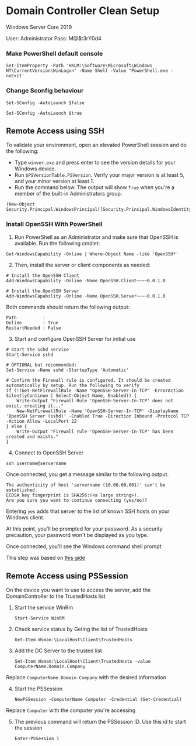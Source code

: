 # Domain Controller Clean Setup

Windows Server Core 2019

User: Administrator
Pass: M@$t3rY0d4


### Make PowerShell default console

```shell
Set-ItemProperty -Path 'HKLM:\Software\Microsoft\Windows NT\CurrentVersion\WinLogon' -Name Shell -Value "PowerShell.exe -noExit'
```

### Change Sconfig behaviour

```shell
Set-SConfig -AutoLaunch $false
```

```shell
Set-SConfig -AutoLaunch $true
```

## Remote Access using SSH
To validate your environment, open an elevated PowerShell session and do the following:

- Type `winver.exe` and press enter to see the version details for your Windows device.
- Run `$PSVersionTable.PSVersion`. Verify your major version is at least 5, and your minor version at least 1.
- Run the command below. The output will show `True` when you're a member of the built-in Administrators group.

```
(New-Object Security.Principal.WindowsPrincipal([Security.Principal.WindowsIdentity]::GetCurrent())).IsInRole([Security.Principal.WindowsBuiltInRole]::Administrator)
```
### Install OpenSSH With PowerShell

1. Run PowerShell as an Administrator and make sure that OpenSSH is available. Run the following cmdlet:
```shell
Get-WindowsCapability -Online | Where-Object Name -like 'OpenSSH*'
```

2. Then, install the server or client components as needed:
```shell
# Install the OpenSSH Client
Add-WindowsCapability -Online -Name OpenSSH.Client~~~~0.0.1.0

# Install the OpenSSH Server
Add-WindowsCapability -Online -Name OpenSSH.Server~~~~0.0.1.0
```

Both commands should return the following output:
```shell
Path          :
Online        : True
RestartNeeded : False
```

3. Start and configure OpenSSH Server for initial use
```shell
# Start the sshd service
Start-Service sshd

# OPTIONAL but recommended:
Set-Service -Name sshd -StartupType 'Automatic'

# Confirm the Firewall rule is configured. It should be created automatically by setup. Run the following to verify
if (!(Get-NetFirewallRule -Name "OpenSSH-Server-In-TCP" -ErrorAction SilentlyContinue | Select-Object Name, Enabled)) {
    Write-Output "Firewall Rule 'OpenSSH-Server-In-TCP' does not exist, creating it..."
    New-NetFirewallRule -Name 'OpenSSH-Server-In-TCP' -DisplayName 'OpenSSH Server (sshd)' -Enabled True -Direction Inbound -Protocol TCP -Action Allow -LocalPort 22
} else {
    Write-Output "Firewall rule 'OpenSSH-Server-In-TCP' has been created and exists."
}
```

4. Connect to OpenSSH Server
```shell
ssh username@servername
```

Once connected, you get a message similar to the following output.
```shell
The authenticity of host 'servername (10.00.00.001)' can't be established.
ECDSA key fingerprint is SHA256:(<a large string>).
Are you sure you want to continue connecting (yes/no)?
```

Entering `yes` adds that server to the list of known SSH hosts on your Windows client.

At this point, you'll be prompted for your password. As a security precaution, your password won't be displayed as you type.

Once connected, you'll see the Windows command shell prompt

This step was based on [this gide](https://learn.microsoft.com/en-us/windows-server/administration/openssh/openssh_install_firstuse?tabs=powershell)

## Remote Access using PSSession

On the device you want to use to access the server, add the DomainController to the TrustedHosts list

1. Start the service WinRm 
    ```shell
    Start-Service WinRM
    ```

2. Check service status by Geting the list of TrustedHosts
    ```shell
    Get-Item Wsman:\LocalHost\Client\TrustedHosts
    ```

3. Add the DC Server to the trusted list
    ```shell
    Set-Item Wsman:\LocalHost\Client\TrustedHosts -value ComputerName.Domain.Company
    ```
Replace `ComputerName.Domain.Company` with the desired information

4. Start the PSSession
    ```shell
    NewPSSession -ComputerName Computer -Credential (Get-Credential)
    ```
Replace `Computer` with the computer you're accessing 

5. The previous command will return the PSSession ID. Use this id to start the session
    ```shell
    Enter-PSSession 1
    ```
